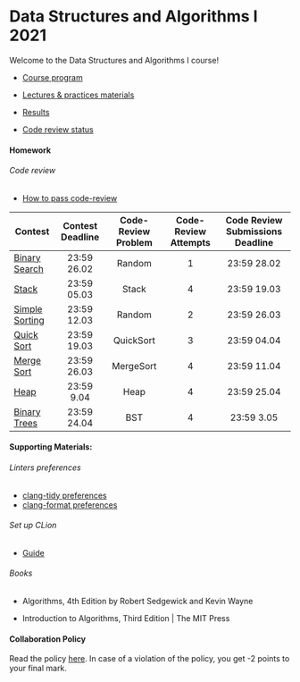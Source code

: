 # Data Structures and Algorithms I 2021

Welcome to the Data Structures and Algorithms I course! 


- [Course program](/program.md)

- [Lectures & practices materials](/materials/materials.md)

- [Results](https://docs.google.com/spreadsheets/d/1y64zLuW_gzcHhovapxaTmpZBLJJldIJtJb5paGbvseM/edit?usp=sharing)

- [Code review status](https://docs.google.com/spreadsheets/u/1/d/1PXopK4ENqco1RgldAkvU9P8sTo0grGuOQbBGZkVLyoY/edit?usp=drive_web&ouid=105380560482968407631)


#### Homework

###### Code review

- [How to pass code-review](/code-review.md)

| Contest                                                               | Contest Deadline   | Code-Review Problem   | Code-Review Attempts   | Code Review Submissions Deadline|
| --------------------------------------------------------------------- |:------------------:| :--------------------:| :---------------------:| :------------------------------:|
| [Binary Search](https://contest.yandex.ru/contest/25231/standings)    | 23:59 26.02        |         Random        |          1             | 23:59 28.02                     |
| [Stack](https://contest.yandex.ru/contest/25286/standings/)           | 23:59 05.03        |         Stack         |          4             | 23:59 19.03                     |
| [Simple Sorting](https://contest.yandex.ru/contest/25569/standings/)  | 23:59 12.03        |         Random        |          2             | 23:59 26.03                     |
| [Quick Sort](https://contest.yandex.ru/contest/25678/standings/)      | 23:59 19.03        |         QuickSort     |          3             | 23:59 04.04                     |
| [Merge Sort](https://contest.yandex.ru/contest/25985/problems/A/)     | 23:59 26.03        |         MergeSort     |          4             | 23:59 11.04                     |
| [Heap](https://contest.yandex.ru/contest/26200/enter/)                | 23:59 9.04         |         Heap          |          4             | 23:59 25.04                     |
| [Binary Trees](https://contest.yandex.ru/contest/26939/standings/)        | 23:59 24.04        |          BST          |          4             | 23:59 3.05                      |

#### Supporting Materials:

###### Linters preferences

- [clang-tidy preferences](.clang-tidy)
- [clang-format preferences](.clang-format)

###### Set up CLion
- [Guide](clion-set-up.md)

###### Books
- Algorithms, 4th Edition by Robert Sedgewick and Kevin Wayne

- Introduction to Algorithms, Third Edition | The MIT Press



#### Collaboration Policy

Read the policy [here](/collaboration-policy.md). In case of a violation of the policy, you get -2 points to your final mark.
